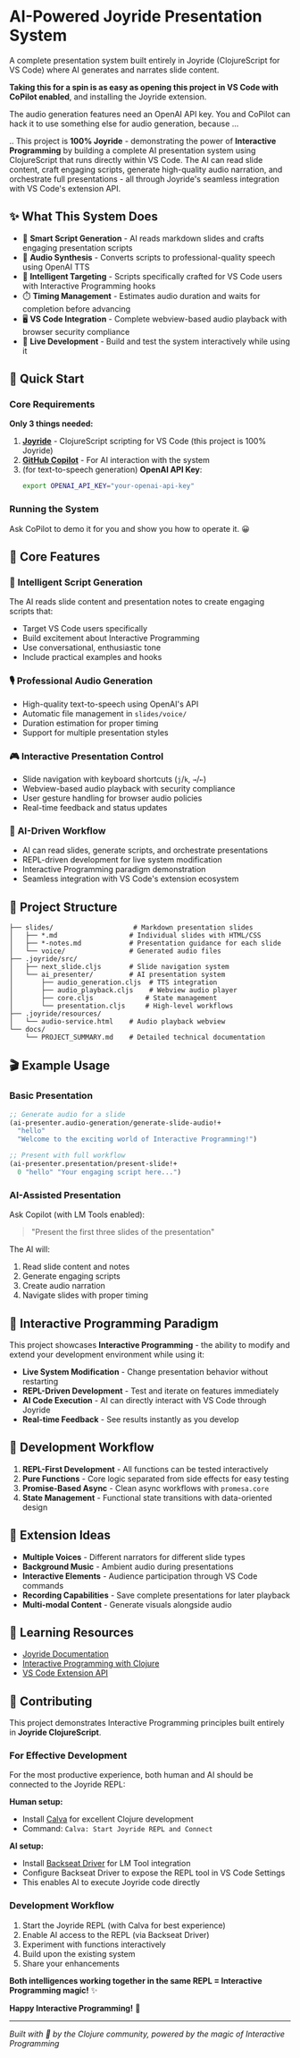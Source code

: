 # AI-Powered Joyride Presentation System

A complete presentation system built entirely in Joyride (ClojureScript for VS Code) where AI generates and narrates slide content.

**Taking this for a spin is as easy as opening this project in VS Code with CoPilot enabled**, and installing the Joyride extension.

The audio generation features need an OpenAI API key. You and CoPilot can hack it to use something else for audio generation, because ...

.. This project is **100% Joyride** - demonstrating the power of **Interactive Programming** by building a complete AI presentation system using ClojureScript that runs directly within VS Code. The AI can read slide content, craft engaging scripts, generate high-quality audio narration, and orchestrate full presentations - all through Joyride's seamless integration with VS Code's extension API.

## ✨ What This System Does

- 📖 **Smart Script Generation** - AI reads markdown slides and crafts engaging presentation scripts
- 🎵 **Audio Synthesis** - Converts scripts to professional-quality speech using OpenAI TTS
- 🎯 **Intelligent Targeting** - Scripts specifically crafted for VS Code users with Interactive Programming hooks
- ⏱️ **Timing Management** - Estimates audio duration and waits for completion before advancing
- 🖥️ **VS Code Integration** - Complete webview-based audio playback with browser security compliance
- 🔄 **Live Development** - Build and test the system interactively while using it

## 🚀 Quick Start

### Core Requirements
**Only 3 things needed:**
1. **[Joyride](https://marketplace.visualstudio.com/items?itemName=betterthantomorrow.joyride)** - ClojureScript scripting for VS Code (this project is 100% Joyride)
2. **[GitHub Copilot](https://marketplace.visualstudio.com/items?itemName=GitHub.copilot)** - For AI interaction with the system
3. (for text-to-speech generation) **OpenAI API Key**:
   ```bash
   export OPENAI_API_KEY="your-openai-api-key"
   ```

### Running the System

Ask CoPilot to demo it for you and show you how to operate it. 😀

## 🎯 Core Features

### 📝 **Intelligent Script Generation**
The AI reads slide content and presentation notes to create engaging scripts that:
- Target VS Code users specifically
- Build excitement about Interactive Programming
- Use conversational, enthusiastic tone
- Include practical examples and hooks

### 🎙️ **Professional Audio Generation**
- High-quality text-to-speech using OpenAI's API
- Automatic file management in `slides/voice/`
- Duration estimation for proper timing
- Support for multiple presentation styles

### 🎮 **Interactive Presentation Control**
- Slide navigation with keyboard shortcuts (`j`/`k`, `→`/`←`)
- Webview-based audio playback with security compliance
- User gesture handling for browser audio policies
- Real-time feedback and status updates

### 🤖 **AI-Driven Workflow**
- AI can read slides, generate scripts, and orchestrate presentations
- REPL-driven development for live system modification
- Interactive Programming paradigm demonstration
- Seamless integration with VS Code's extension ecosystem

## 📁 Project Structure

```
├── slides/                    # Markdown presentation slides
│   ├── *.md                  # Individual slides with HTML/CSS
│   ├── *-notes.md            # Presentation guidance for each slide
│   └── voice/                # Generated audio files
├── .joyride/src/
│   ├── next_slide.cljs       # Slide navigation system
│   └── ai_presenter/         # AI presentation system
│       ├── audio_generation.cljs  # TTS integration
│       ├── audio_playback.cljs    # Webview audio player
│       ├── core.cljs             # State management
│       └── presentation.cljs     # High-level workflows
├── .joyride/resources/
│   └── audio-service.html    # Audio playback webview
└── docs/
    └── PROJECT_SUMMARY.md    # Detailed technical documentation
```

## 🎬 Example Usage

### Basic Presentation
```clojure
;; Generate audio for a slide
(ai-presenter.audio-generation/generate-slide-audio!+
  "hello"
  "Welcome to the exciting world of Interactive Programming!")

;; Present with full workflow
(ai-presenter.presentation/present-slide!+
  0 "hello" "Your engaging script here...")
```

### AI-Assisted Presentation
Ask Copilot (with LM Tools enabled):
> "Present the first three slides of the presentation"

The AI will:
1. Read slide content and notes
2. Generate engaging scripts
3. Create audio narration
4. Navigate slides with proper timing

## 🧠 Interactive Programming Paradigm

This project showcases **Interactive Programming** - the ability to modify and extend your development environment while using it:

- **Live System Modification** - Change presentation behavior without restarting
- **REPL-Driven Development** - Test and iterate on features immediately
- **AI Code Execution** - AI can directly interact with VS Code through Joyride
- **Real-time Feedback** - See results instantly as you develop

## 🔧 Development Workflow

1. **REPL-First Development** - All functions can be tested interactively
2. **Pure Functions** - Core logic separated from side effects for easy testing
3. **Promise-Based Async** - Clean async workflows with `promesa.core`
4. **State Management** - Functional state transitions with data-oriented design

## 🚀 Extension Ideas

- **Multiple Voices** - Different narrators for different slide types
- **Background Music** - Ambient audio during presentations
- **Interactive Elements** - Audience participation through VS Code commands
- **Recording Capabilities** - Save complete presentations for later playback
- **Multi-modal Content** - Generate visuals alongside audio

## 📖 Learning Resources

- [Joyride Documentation](https://github.com/BetterThanTomorrow/joyride)
- [Interactive Programming with Clojure](https://clojure.org/guides/repl/introduction)
- [VS Code Extension API](https://code.visualstudio.com/api)

## 🤝 Contributing

This project demonstrates Interactive Programming principles built entirely in **Joyride ClojureScript**.

### For Effective Development
For the most productive experience, both human and AI should be connected to the Joyride REPL:

**Human setup:**
- Install [Calva](https://marketplace.visualstudio.com/items?itemName=betterthantomorrow.calva) for excellent Clojure development
- Command: `Calva: Start Joyride REPL and Connect`

**AI setup:**
- Install [Backseat Driver](https://marketplace.visualstudio.com/items?itemName=betterthantomorrow.calva-backseat-driver) for LM Tool integration
- Configure Backseat Driver to expose the REPL tool in VS Code Settings
- This enables AI to execute Joyride code directly

### Development Workflow
1. Start the Joyride REPL (with Calva for best experience)
2. Enable AI access to the REPL (via Backseat Driver)
3. Experiment with functions interactively
4. Build upon the existing system
5. Share your enhancements

**Both intelligences working together in the same REPL = Interactive Programming magic!** ✨

**Happy Interactive Programming!** 🎉

---

*Built with 💜 by the Clojure community, powered by the magic of Interactive Programming*
